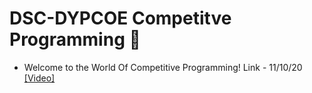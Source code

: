 # DSC-DYPCOE Competitve Programming :brain:

- Welcome to the World Of Competitive Programming! Link - 11/10/20 [[Video]](https://www.youtube.com/watch?v=LzpFe3COcdc&list=LL&index=4)
